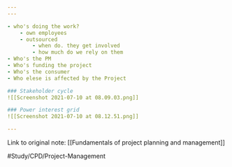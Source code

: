 ```yaml
---
---

- who's doing the work?
	- own employees
	- outsourced
		- when do. they get involved
		- how much do we rely on them
- Who's the PM
- Who's funding the project
- Who's the consumer
- Who elese is affected by the Project

### Stakeholder cycle
![[Screenshot 2021-07-10 at 08.09.03.png]]

### Power interest grid
![[Screenshot 2021-07-10 at 08.12.51.png]]

---
```

Link to original note:
[[Fundamentals of project planning and management]]

#Study/CPD/Project-Management 